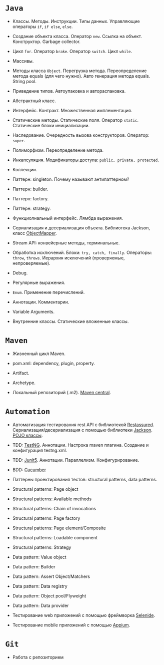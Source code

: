 # **`Java`**

* Классы. Методы. Инструкции. Типы данных. Управляющие операторы `if`, `if else`, `else`.

* Создание объекта класса. Оператор `new`. Ссылка на объект. Конструктор. Garbage collector.

* Цикл `for`. Оператор `brake`. Оператор `switch`. Цикл `while`.

* Массивы.

* Методы класса `Object`. Перегрузка метода. Переопределение метода equals (для чего нужно). Авто генерация метода equals. String pool.

* Приведение типов. Автоупаковка и автораспаковка.

* Абстрактный класс.

* Интерфейс. Контракт. Множественная имплементация.

* Статические методы. Статические поля. Оператор `static`. Статические блоки инициализации.

* Наследование. Очередность вызова конструкторов. Оператор: `super`.

* Полиморфизм. Переопределение метода.

* Инкапсуляция. Модификаторы доступа: `public, private, protected`.

* Коллекции.

* Паттерн: singleton. Почему называют антипаттерном?

* Паттерн: builder.

* Паттерн: factory.

* Паттерн: strategy.

* Функциолнальный интерфейс. Лямбда выражения.

* Сериализация и десериализация объекта. Библиотека Jackson, класс [ObjectMapper](https://mvnrepository.com/artifact/com.fasterxml.jackson.core/jackson-databind).

* Stream API: конвейерные методы, терминальные.

* Обработка исключений. Блоки: `try, catch, finally`. Операторы: `throw`, `throws`. Иерархия исключений (проверяемые, непроверяемые).

* Debug.

* Регулярные выражения.

* `Enum`. Применение перечислений.

* Аннотации. Комментарии.

* Variable Arguments.

* Внутренние классы. Статические вложенные классы.

# **`Maven`**

* Жизненный цикл Maven.

* pom.xml: dependency, plugin, property.

* Artifact.

* Archetype.

* Локальный репозиторий (.m2). [Maven central](https://mvnrepository.com/).

# **`Automation`**

* Автоматизация тестирования rest API с библиотекой [Restassured](https://rest-assured.io/). Сериализация/десериализация с помощью библиотеки [Jackson](https://mvnrepository.com/search?q=com.fasterxml.jackson.core). 
[POJO классы](https://json2csharp.com/json-to-pojo).

* TDD: [TestNG](https://testng.org/doc/). Аннотации. Настрока maven плагина. Создание и конфигурация testng.xml.

* TDD: [Junit5](https://junit.org/junit5/docs/current/user-guide/). Аннотации. Параллелизм. Конфигурирование.

* BDD: [Cucumber](https://cucumber.io/docs/installation/java/)

* Паттерны проектирования тестов: structural patterns, data patterns.

* Structural patterns: Page object

* Structural patterns: Available methods

* Structural patterns: Chain of invocations

* Structural patterns: Page factory

* Structural patterns: Page element/Composite

* Structural patterns: Loadable component

* Structural patterns: Strategy

* Data pattern: Value object

* Data pattern: Builder

* Data pattern: Assert Object/Matchers

* Data pattern: Data registry

* Data pattern: Object pool/Flyweight

* Data pattern: Data provider

* Тестирование web приложений с помощью фреймворка [Selenide](https://ru.selenide.org/).

* Тестирование mobile приложений с помощью [Appium](https://appium.io/).

# **`Git`**

* Работа с репозиторием